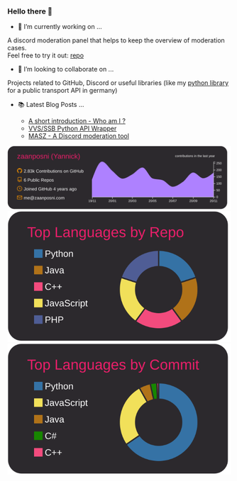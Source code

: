 ### Hello there :wave:


- 🔭 I’m currently working on ...

A discord moderation panel that helps to keep the overview of moderation cases.<br/>
Feel free to try it out: [repo](https://github.com/zaanposni/discord-masz)

- 👯 I’m looking to collaborate on ...

Projects related to GitHub, Discord or useful libraries (like my [python library](https://github.com/zaanposni/vvspy) for a public transport API in germany)

- 📚 Latest Blog Posts ...

  - [A short introduction - Who am I ?](https://me.zaanposni.com/a-short-introduction-who-am-i/)
  - [VVS/SSB Python API Wrapper](https://me.zaanposni.com/vvspy/)
  - [MASZ - A Discord moderation tool](https://me.zaanposni.com/masz/)

![](https://raw.githubusercontent.com/zaanposni/zaanposni/master/profile-summary-card-output/monokai/0-profile-details.svg)
![](https://raw.githubusercontent.com/zaanposni/zaanposni/master/profile-summary-card-output/monokai/1-repos-per-language.svg)
![](https://raw.githubusercontent.com/zaanposni/zaanposni/master/profile-summary-card-output/monokai/2-most-commit-language.svg)


